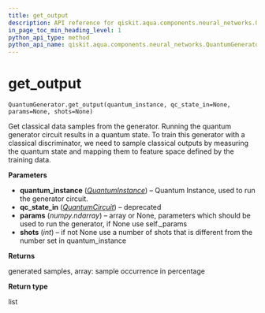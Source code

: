 ```yaml
---
title: get_output
description: API reference for qiskit.aqua.components.neural_networks.QuantumGenerator.get_output
in_page_toc_min_heading_level: 1
python_api_type: method
python_api_name: qiskit.aqua.components.neural_networks.QuantumGenerator.get_output
---
```


# get\_output

<span id="qiskit.aqua.components.neural_networks.QuantumGenerator.get_output" />

`QuantumGenerator.get_output(quantum_instance, qc_state_in=None, params=None, shots=None)`

Get classical data samples from the generator. Running the quantum generator circuit results in a quantum state. To train this generator with a classical discriminator, we need to sample classical outputs by measuring the quantum state and mapping them to feature space defined by the training data.

**Parameters**

*   **quantum\_instance** ([*QuantumInstance*](qiskit.aqua.QuantumInstance "qiskit.aqua.QuantumInstance")) – Quantum Instance, used to run the generator circuit.
*   **qc\_state\_in** ([*QuantumCircuit*](qiskit.circuit.QuantumCircuit "qiskit.circuit.QuantumCircuit")) – deprecated
*   **params** (*numpy.ndarray*) – array or None, parameters which should be used to run the generator, if None use self.\_params
*   **shots** (*int*) – if not None use a number of shots that is different from the number set in quantum\_instance

**Returns**

generated samples, array: sample occurrence in percentage

**Return type**

list

